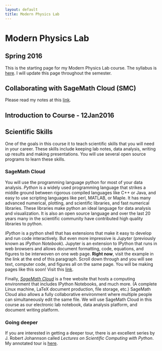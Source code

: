 ```yaml
---
layout: default
title: Modern Physics Lab
---
```

# Modern Physics Lab

## Spring 2016

This is the starting page for my  Modern Physics Lab course. The syllabus is [here](Syllabus). I will update this page throughout the semester.

## Collaborating with SageMath Cloud (SMC)
Please read my notes at this [link](Collaboration).

## Introduction to Course - 12Jan2016
## Scientific Skills
One of the goals in this course it to teach scientific skills that you will need in your career. These skills include keeping lab notes, data analysis, writing up results and making presentations. You will use several open source programs to learn these skills.

### SageMath Cloud
You will use the programming language python for most of your data analysis. _Python_ is a widely used programming language that strikes a middle ground between rigorous compiled languages like C++ or Java, and easy to use scripting languages like perl, MATLAB, or Maple. It has many advanced numerical, plotting, and scientific libraries, and fast numerical libraries. These libraries make python an ideal language for data analysis and visualization. It is also an open source language and over the last 20 years many in the scientific community have contributed high quality libraries to python.

_IPython_ is a python shell that has extensions that make it easy to develop and run code interactively. But even more impressive is _Jupyter_ (previously known as _IPython Notebook_). Jupyter is an extension to IPython that runs in web browsers and allows document formatting, code, equations, and figures to be interwoven on one web page. __Right now__, visit the example in the link at the end of this paragraph. Scroll down through and you will see text, computer code, and figures all on the same page. You will be making pages like this soon! Visit this [link](http://nbviewer.ipython.org/github/jrjohansson/scientific-python-lectures/blob/master/Lecture-4-Matplotlib.ipynb). 

Finally, [_SageMath Cloud_](http://cloud.sagemath.com) is a free website that hosts a computing environment that includes IPython Notebooks, and much more. (A complete Linux machine, LaTeX document production, file storage, etc.) SageMath Cloud also allows a fully collaborative environment where multiple people can simultaneously edit the same file.
We will use SageMath Cloud in this course as our electronic lab notebook, data analysis platform, and document writing platform.

### Going deeper
If you are interested in getting a deeper tour, there is an excellent series by J. Robert Johannson called _Lectures on Scientific Computing with Python_. My annotated tour is [here](SciCompTour).
